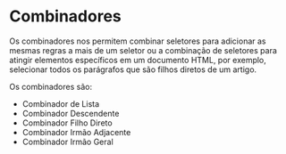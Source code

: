 # Combinadores

Os combinadores nos permitem combinar seletores para adicionar as mesmas regras a mais de um seletor ou a combinação de seletores para atingir elementos específicos em um documento HTML, por exemplo, selecionar todos os parágrafos que são filhos diretos de um artigo.

Os combinadores são:

* Combinador de Lista
* Combinador Descendente
* Combinador Filho Direto
* Combinador Irmão Adjacente
* Combinador Irmão Geral
